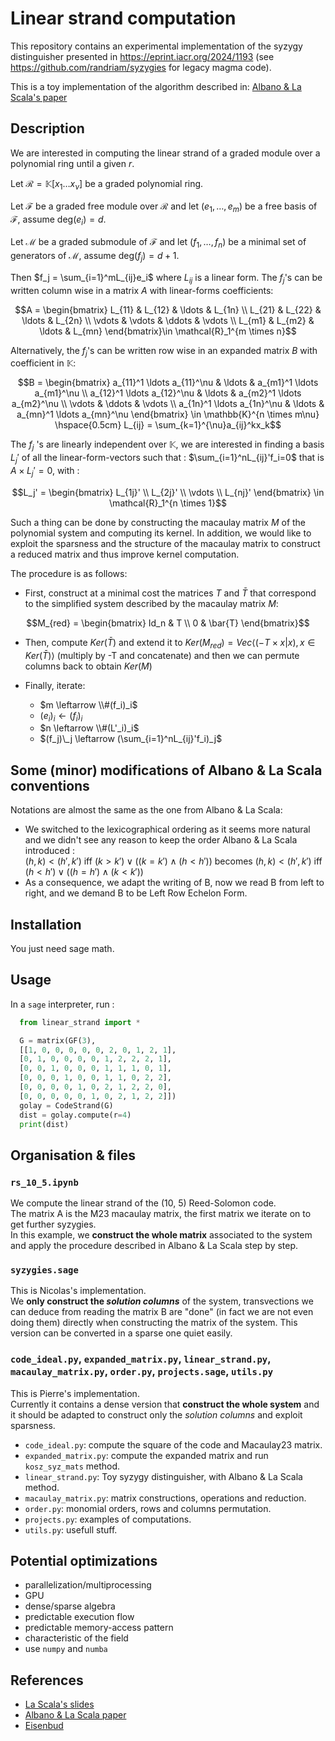 # Linear strand computation

This repository contains an experimental implementation of the syzygy distinguisher presented in <https://eprint.iacr.org/2024/1193> (see <https://github.com/randriam/syzygies> for legacy magma code).

This is a toy implementation of the algorithm described in: [Albano & La Scala's paper](https://link.springer.com/article/10.1007/s002000000043)

## Description

We are interested in computing the linear strand of a graded module over a polynomial ring until a given $r$.

Let $\mathcal{R}=\mathbb{K}[x_1 \ldots x_{\nu}]$ be a graded polynomial ring.

Let $\mathcal{F}$ be a graded free module over $\mathcal{R}$ and let $(e_1, \dots, e_m)$ be a free basis of $\mathcal{F}$, assume $\mbox{deg}(e_i)=d$.

Let $\mathcal{M}$ be a graded submodule of $\mathcal{F}$ and let $(f_1, \dots ,f_n)$ be a minimal set of generators of $\mathcal{M}$, assume $\mbox{deg}(f_j)=d+1$.

Then $f_j = \sum_{i=1}^mL_{ij}e_i$ where $L_{ij}$ is a linear form. The $f_j$'s can be written column wise in a matrix $A$ with linear-forms coefficients:

```math
A = \begin{bmatrix}
L_{11} & L_{12} & \ldots & L_{1n} \\
L_{21} & L_{22} & \ldots & L_{2n} \\
\vdots & \vdots & \ddots & \vdots \\
L_{m1} & L_{m2} & \ldots & L_{mn}
\end{bmatrix}\in \mathcal{R}_1^{m \times n}
```

Alternatively, the $f_j$'s can be written row wise in an expanded matrix $B$ with coefficient in $\mathbb{K}$:

```math
B = \begin{bmatrix}
a_{11}^1 \ldots a_{11}^\nu & \ldots & a_{m1}^1 \ldots a_{m1}^\nu \\
a_{12}^1 \ldots a_{12}^\nu & \ldots & a_{m2}^1 \ldots a_{m2}^\nu \\
\vdots                     & \ddots & \vdots                     \\
a_{1n}^1 \ldots a_{1n}^\nu & \ldots & a_{mn}^1 \ldots a_{mn}^\nu
\end{bmatrix} \in \mathbb{K}^{n \times m\nu}

\hspace{0.5cm}

L_{ij} = \sum_{k=1}^{\nu}a_{ij}^kx_k
```

The $f_j$ 's are linearly independent over $\mathbb{K}$, we are interested in finding a basis $L_j'$ of all the linear-form-vectors such that : $\sum_{i=1}^nL_{ij}'f_i=0$ that is $A\times L_j' = 0$, with :

```math
L_j' = \begin{bmatrix}
L_{1j}' \\
L_{2j}' \\
\vdots \\
L_{nj}'
\end{bmatrix} \in \mathcal{R}_1^{n \times 1}
```

Such a thing can be done by constructing the macaulay matrix $M$ of the polynomial system and computing its kernel. In addition, we would like to exploit the sparsness and the structure of the macaulay matrix to construct a reduced matrix and thus improve kernel computation.

The procedure is as follows:

- First, construct at a minimal cost the matrices $T$ and $\bar{T}$ that correspond to the simplified system described by the macaulay matrix $M$:

```math
M_{red} = \begin{bmatrix}
Id_n & T \\
0 & \bar{T}
\end{bmatrix}
```

- Then, compute $Ker(\bar{T})$ and extend it to $Ker(M_{red}) = Vec \left< (-T\times x | x), x \in Ker(\bar{T}) \right>$ (multiply by -T and concatenate) and then we can permute columns back to obtain $Ker(M)$

- Finally, iterate:
  - $m \leftarrow \\#(f_i)_i$
  - $(e_i)_i \leftarrow (f_i)_i$
  - $n \leftarrow \\#(L'_i)_i$
  - $(f_j)\_j \leftarrow (\sum_{i=1}^nL_{ij}'f_i)_j$

## Some (minor) modifications of Albano & La Scala conventions

Notations are almost the same as the one from Albano & La Scala:

- We switched to the lexicographical ordering as it seems more natural and we didn't see any reason to keep the order Albano & La Scala introduced :  
   $(h, k) < (h' , k' )$ iff $(k > k')\lor\left((k = k') \land (h < h')\right)$ becomes $(h, k) < (h' , k' )$ iff $(h < h')\lor\left((h = h') \land (k < k')\right)$
- As a consequence, we adapt the writing of B, now we read B from left to right, and we demand B to be Left Row Echelon Form.

## Installation

You just need sage math.

## Usage

In a `sage` interpreter, run :

```python
  from linear_strand import *

  G = matrix(GF(3),
  [[1, 0, 0, 0, 0, 0, 2, 0, 1, 2, 1],
  [0, 1, 0, 0, 0, 0, 1, 2, 2, 2, 1],
  [0, 0, 1, 0, 0, 0, 1, 1, 1, 0, 1],
  [0, 0, 0, 1, 0, 0, 1, 1, 0, 2, 2],
  [0, 0, 0, 0, 1, 0, 2, 1, 2, 2, 0],
  [0, 0, 0, 0, 0, 1, 0, 2, 1, 2, 2]])
  golay = CodeStrand(G)
  dist = golay.compute(r=4)
  print(dist)
```

## Organisation & files

### `rs_10_5.ipynb`

We compute the linear strand of the (10, 5) Reed-Solomon code.  
The matrix A is the M23 macaulay matrix, the first matrix we iterate on to get further syzygies.  
In this example, we **construct the whole matrix** associated to the system and apply the procedure described in Albano & La Scala step by step.

### `syzygies.sage`

This is Nicolas's implementation.  
We **only construct the *solution columns*** of the system, transvections we can deduce from reading the matrix B are "done" (in fact we are not even doing them) directly when constructing the matrix of the system. This version can be converted in a sparse one quiet easily.

### `code_ideal.py`, `expanded_matrix.py`, `linear_strand.py`, `macaulay_matrix.py`, `order.py`, `projects.sage`, `utils.py`

This is Pierre's implementation.  
Currently it contains a dense version that **construct the whole system** and it should be adapted to construct only the *solution columns* and exploit sparsness.

- `code_ideal.py`: compute the square of the code and Macaulay23 matrix.
- `expanded_matrix.py`: compute the expanded matrix and run `kosz_syz_mats` method.
- `linear_strand.py`: Toy syzygy distinguisher, with Albano & La Scala method.
- `macaulay_matrix.py`: matrix constructions, operations and reduction.
- `order.py`: monomial orders, rows and columns permutation.
- `projects.py`: examples of computations.
- `utils.py`: usefull stuff.

## Potential optimizations

- parallelization/multiprocessing
- GPU
- dense/sparse algebra
- predictable execution flow
- predictable memory-access pattern
- characteristic of the field
- use `numpy` and `numba`

## References

- [La Scala's slides](https://www.math.rwth-aachen.de/~Viktor.Levandovskyy/filez/semcalg0910/lascala_resolution.pdf)
- [Albano & La Scala paper](https://link.springer.com/article/10.1007/s002000000043)
- [Eisenbud](https://www-users.cse.umn.edu/~reiner/REU/REU2019notes/2005_Book_TheGeometryOfSyzygies.pdf)
